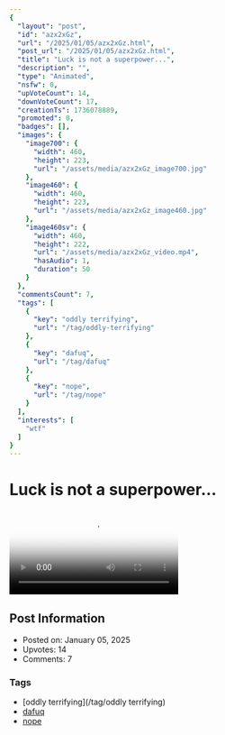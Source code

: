 ```yaml
---
{
  "layout": "post",
  "id": "azx2xGz",
  "url": "/2025/01/05/azx2xGz.html",
  "post_url": "/2025/01/05/azx2xGz.html",
  "title": "Luck is not a superpower...",
  "description": "",
  "type": "Animated",
  "nsfw": 0,
  "upVoteCount": 14,
  "downVoteCount": 17,
  "creationTs": 1736078889,
  "promoted": 0,
  "badges": [],
  "images": {
    "image700": {
      "width": 460,
      "height": 223,
      "url": "/assets/media/azx2xGz_image700.jpg"
    },
    "image460": {
      "width": 460,
      "height": 223,
      "url": "/assets/media/azx2xGz_image460.jpg"
    },
    "image460sv": {
      "width": 460,
      "height": 222,
      "url": "/assets/media/azx2xGz_video.mp4",
      "hasAudio": 1,
      "duration": 50
    }
  },
  "commentsCount": 7,
  "tags": [
    {
      "key": "oddly terrifying",
      "url": "/tag/oddly-terrifying"
    },
    {
      "key": "dafuq",
      "url": "/tag/dafuq"
    },
    {
      "key": "nope",
      "url": "/tag/nope"
    }
  ],
  "interests": [
    "wtf"
  ]
}
---
```


# Luck is not a superpower...

<video controls playsinline loop poster="/assets/media/azx2xGz_image460.jpg">
  <source src="/assets/media/azx2xGz_video.mp4" type="video/mp4">
  Your browser does not support the video tag.
</video>

## Post Information

- Posted on: January 05, 2025
- Upvotes: 14
- Comments: 7

### Tags

- [oddly terrifying](/tag/oddly terrifying)
- [dafuq](/tag/dafuq)
- [nope](/tag/nope)
